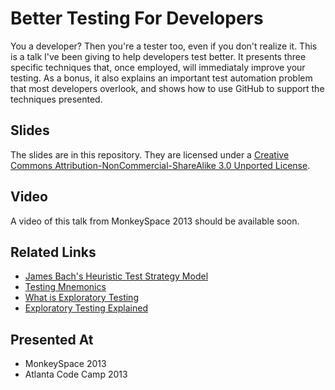 # Better Testing For Developers

You a developer? Then you're a tester too, even if you don't realize it. This is a talk I've been giving to help developers test better. It presents three specific techniques that, once employed, will immediataly improve your testing. As a bonus, it also explains an important test automation problem that most developers overlook, and shows how to use GitHub to support the techniques presented.

## Slides

The slides are in this repository. They are licensed under a [Creative Commons Attribution-NonCommercial-ShareAlike 3.0 Unported License](http://creativecommons.org/licenses/by-nc-sa/3.0/deed.en_US).

## Video

A video of this talk from MonkeySpace 2013 should be available soon.

## Related Links

- [James Bach's Heuristic Test Strategy Model](https://www.google.com/url?sa=t&rct=j&q=&esrc=s&source=web&cd=1&cad=rja&ved=0CCwQFjAA&url=http%3A%2F%2Fwww.satisfice.com%2Ftools%2Fhtsm.pdf&ei=itAYUsyKEK234AOYk4DADQ&usg=AFQjCNGHtJi_ivSEQC5-SxNQMMTCLL_FIQ&sig2=tLP7hFN5kVtxRgEWLdkUIA&bvm=bv.51156542,d.dmg)
- [Testing Mnemonics](http://www.qualityperspectives.ca/resources_mnemonics.html)
- [What is Exploratory Testing](http://www.satisfice.com/articles/what_is_et.shtml)
- [Exploratory Testing Explained](http://www.satisfice.com/articles/et-article.pdf)

## Presented At
- MonkeySpace 2013
- Atlanta Code Camp 2013
